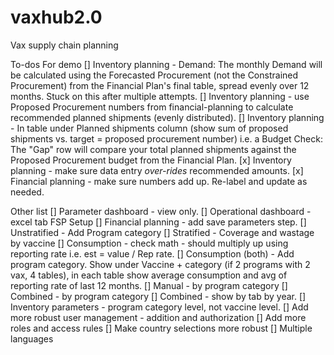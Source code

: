 # vaxhub2.0
Vax supply chain planning

To-dos
For demo
[] Inventory planning - Demand: The monthly Demand will be calculated using the Forecasted Procurement (not the Constrained Procurement) from the  Financial Plan's final table, spread evenly over 12 months. Stuck on this after multiple attempts.
[] Inventory planning - use Proposed Procurement numbers from financial-planning to calculate recommended planned shipments (evenly distributed).
[] Inventory planning - In table under Planned shipments column (show sum of proposed shipments vs. target = proposed procurement number) i.e. a Budget Check: The "Gap" row will compare your total planned shipments against the Proposed Procurement budget from the Financial Plan.
[x] Inventory planning - make sure data entry *over-rides* recommended amounts.
[x] Financial planning - make sure numbers add up. Re-label and update as needed. 

Other list
[] Parameter dashboard - view only.
[] Operational dashboard - excel tab FSP Setup
[] Financial planning - add save parameters step.
[] Unstratified - Add Program category
[] Stratified - Coverage and wastage by vaccine
[] Consumption - check math - should multiply up using reporting rate i.e. est = value / Rep rate.
[] Consumption (both) - Add program category. Show under Vaccine + category (if 2 programs with 2 vax, 4 tables), in each table show average consumption and avg of reporting rate of last 12 months. 
[] Manual - by program category
[] Combined - by program category
[] Combined - show by tab by year. 
[] Inventory parameters - program category level, not vaccine level.
[] Add more robust user management - addition and authorization
[] Add more roles and access rules
[] Make country selections more robust
[] Multiple languages
